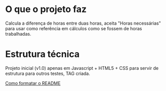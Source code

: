 # O que o projeto faz
Calcula a diferença de horas entre duas horas, aceita "Horas necessárias" para usar como referência em cálculos como se fossem de horas trabalhadas. 

# Estrutura técnica
Projeto inicial (v1.0) apenas em Javascript + HTML5 + CSS para servir de estrutura para outros testes, TAG criada.

[Como formatar o README](https://github.com/18F/open-source-guide/blob/18f-pages/pages/making-readmes-readable.md)
